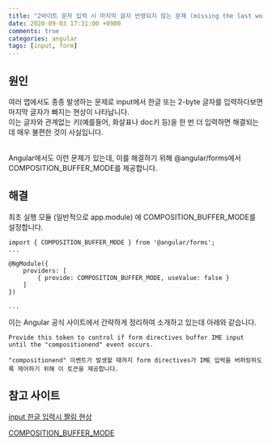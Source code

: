 ```yaml
---
title: "2바이트 문자 입력 시 마지막 글자 반영되지 않는 문제 (missing the last word while input 2-byte letters)"
date: 2020-09-03 17:31:00 +0900
comments: true
categories: angular
tags: [input, form]
---
```




## 원인
여러 앱에서도 종종 발생하는 문제로 input에서 한글 또는 2-byte 글자를 입력하다보면 마지막 글자가 빠지는 현상이 나타납니다.<br/>
이는 글자와 관계없는 키(예를들어, 화살표나 doc키 등)을 한 번 더 입력하면 해결되는데 매우 불편한 것이 사실입니다.<br/><br>

Angular에서도 이런 문제가 있는데, 이를 해결하기 위해 @angular/forms에서 COMPOSITION_BUFFER_MODE를 제공합니다.


## 해결

최초 실행 모듈 (일반적으로 app.module) 에 COMPOSITION_BUFFER_MODE를 설정합니다.

```tsx
import { COMPOSITION_BUFFER_MODE } from '@angular/forms';
...

@NgModule({
    providers: [
        { provide: COMPOSITION_BUFFER_MODE, useValue: false }
    ]
})

...
```

이는 Angular 공식 사이트에서 간략하게 정리하여 소개하고 있는데 아래와 같습니다.<br/>

```
Provide this token to control if form directives buffer IME input until the "compositionend" event occurs.

"compositionend" 이벤트가 발생할 때까지 form directives가 IME 입력을 버퍼링하도록 제어하기 위해 이 토큰을 제공합니다.
```


## 참고 사이트
[input 한글 입력시 짤림 현상](https://gogomalibu.tistory.com/151?category=851911)

[COMPOSITION_BUFFER_MODE](https://angular.io/api/forms/COMPOSITION_BUFFER_MODE)